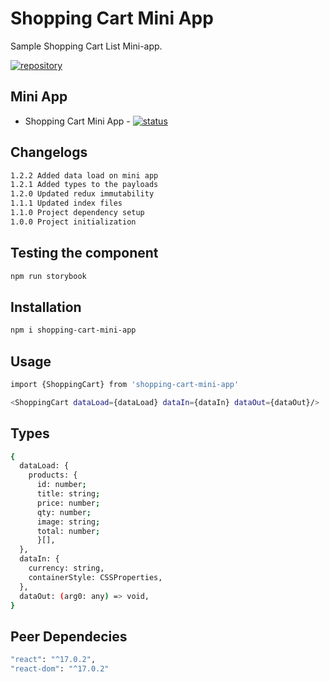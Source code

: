 # Shopping Cart Mini App

Sample Shopping Cart List Mini-app.

[![repository](https://img.shields.io/badge/repo-github-orange)](https://github.com/michael-angelo-estor16/shopping-cart-mini-app)

## Mini App

- Shopping Cart Mini App - [![status](https://img.shields.io/badge/DONE-green)](#)

## Changelogs

```sh
1.2.2 Added data load on mini app
1.2.1 Added types to the payloads
1.2.0 Updated redux immutability
1.1.1 Updated index files
1.1.0 Project dependency setup
1.0.0 Project initialization
```

## Testing the component

```sh
npm run storybook
```

## Installation

```sh
npm i shopping-cart-mini-app
```

## Usage

```sh
import {ShoppingCart} from 'shopping-cart-mini-app'

<ShoppingCart dataLoad={dataLoad} dataIn={dataIn} dataOut={dataOut}/>
```

## Types

```sh
{
  dataLoad: {
    products: {
      id: number;
      title: string;
      price: number;
      qty: number;
      image: string;
      total: number;
      }[],
  },
  dataIn: {
    currency: string,
    containerStyle: CSSProperties,
  },
  dataOut: (arg0: any) => void,
}

```

## Peer Dependecies

```sh
"react": "^17.0.2",
"react-dom": "^17.0.2"
```
